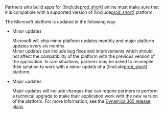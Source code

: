 Partners who build apps for [!include[prod_short](prod_short.md)] online must make sure that it is compatible with a supported version of [!include[prod_short](prod_short.md)] platform.  

The Microsoft platform is updated in the following way:

- Minor updates

  Microsoft will ship minor platform updates monthly and major platform updates every six months.  
  Minor updates can include bug fixes and improvements which should not affect the compatibility of the platform with the previous version of the application. In rare situations, partners may be asked to recompile their solution to work with a minor update of a [!include[prod_short](prod_short.md)] platform.  

- Major updates

  Major updates will include changes that can require partners to perform a technical upgrade to make their application work with the new version of the platform. For more information, see the [Dynamics 365 release plans](/dynamics365/release-plans/)  
